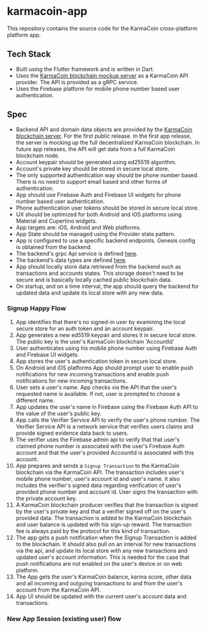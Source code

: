 # karmacoin-app

This repository contains the source code for the KarmaCoin cross-platform platform app.

## Tech Stack
- Built using the Flutter framework and is written in Dart.
- Uses the [KarmaCoin blockchain mockup server](https://github.com/avive/karmacoin) as a KarmaCoin API provider. The API is provided as a gRPC service.
- Uses the Firebase platform for mobile phone number based user authentication.

## Spec
- Backend API and domain data objects are provided by the [KarmaCoin blockchain server](https://github.com/avive/karmacoin). For the first public release. In the first app release, the server is mocking up the full decentralized KarmaCoin blockchain. In future app releases, the API will get data from a full KarmaCoin blockchain node.
- Account keypair should be generated using ed25519 algorithm.
- Account's private key should be stored in secure local store.
- The only supported authentication way should be phone number based. There is no need to support email based and other forms of authentication.
- App should use Firebase Auth and Firebase UI widgets for phone number based user authentication.
- Phone authentication user tokens should be stored in secure local store.
- UX should be optimized for both Android and iOS platforms using Material and Cupertino widgets.
- App targets are: iOS, Android and Web platforms.
- App State should be managed using the Provider state pattern.
- App is configured to use a specific backend endpoints. Genesis config is obtained from the backend. 
- The backend's grpc Api service is defined [here](https://github.com/avive/karmacoin/tree/main/crates/base/proto/karma_coin/core_types/api.proto).
- The backend's data types are defined [here](https://github.com/avive/karmacoin/blob/main/crates/base/proto/karma_coin/core_types/).
- App should locally store data retrieved from the backend such as transactions and accounts states. This storage doesn't need to be secure and is basically locally cached public blockchain data.
- On startup, and on a time interval, the app should query the backend for updated data and update its local store with any new data.


### Signup Happy Flow
1. App identifies that there's no signed-in user by examining the local secure store for an auth token and an account keypair.
2. App generates a new ed5519 keypair and stores it in secure local store. The public key is the user's KarmaCoin blockchain 'AccountId'
3. User authenticates using his mobile phone number using Firebase Auth and Firebase UI widgets.
4. App stores the user's authentication token in secure local store.
5. On Android and iOS platforms App should prompt user to enable push notifications for new incoming transactions and enable push notifications for new incoming transactions.
6. User sets a user's name. App checks via the API that the user's requested name is available. If not, user is prompted to choose a different name.
7. App updates the user's name in Firebase using the Firebase Auth API to the value of the user's public key.
8. App calls the Verifier Service API to verify the user's phone number. The Verifier Service API is a network service that verifies users claims and provide signed evidence data back to users. 
9. The verifier uses the Firebase admin api to verify that that user's claimed phone number is associated with the user's Firebase Auth account and that the user's provided AccountId is associated with this account.
10. App prepares and sends a `Signup Transaction` to the KarmaCoin blockchain via the KarmaCoin API. The transaction includes user's mobile phone number, user's account id and user's name. It also includes the verifier's signed data regarding verification of user's provided phone number and account id. User signs the transaction with the private account key.
11. A KarmaCoin blockchain producer verifies that the transaction is signed by the user's private key and that a verifier signed off on the user's provided data. The transaction is added to the KarmaCoin blockchain and user balance is updated with his sign-up reward. The transaction fee is always paid by the protocol for this kind of transaction.
12. The app gets a push notification when the Signup Transaction is added to the blockchain. It should also pull on an interval for new transactions via the api, and update its local store with any new transactions and updated user's account information. This is needed for the case that push notifications are not enabled on the user's device or on web platform.
13. The App gets the user's KarmaCoin balance, karma score, other data and all incoming and outgoing transactions to and from the user's account from the KarmaCoin API.
14. App UI should be updated with the current user's account data and transactions.

### New App Session (existing user) flow


